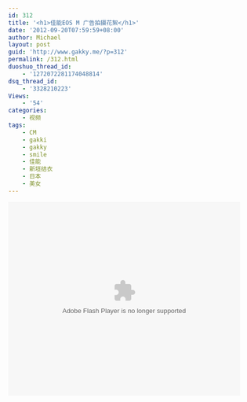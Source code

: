 ```yaml
---
id: 312
title: '<h1>佳能EOS M 广告拍摄花絮</h1>'
date: '2012-09-20T07:59:59+08:00'
author: Michael
layout: post
guid: 'http://www.gakky.me/?p=312'
permalink: /312.html
duoshuo_thread_id:
    - '1272072281174048814'
dsq_thread_id:
    - '3328210223'
Views:
    - '54'
categories:
    - 视频
tags:
    - CM
    - gakki
    - gakky
    - smile
    - 佳能
    - 新垣结衣
    - 日本
    - 美女
---
```


<object height="394" width="473"><param name="allowscriptaccess" value="sameDomain"></param><param name="wmode" value="transparent"></param><param name="movie" value="http://www.tudou.com/v/152913818/v.swf"></param><param name="allowfullscreen" value="true"></param><embed allowfullscreen="true" allowscriptaccess="sameDomain" height="394" src="http://www.tudou.com/v/152913818/v.swf" type="application/x-shockwave-flash" width="473" wmode="transparent"></embed></object>